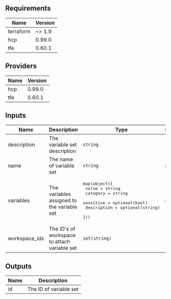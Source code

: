 <!--- BEGIN_TF_DOCS --->
## Requirements

| Name | Version |
|------|---------|
| terraform | ~> 1.9 |
| hcp | 0.99.0 |
| tfe | 0.60.1 |

## Providers

| Name | Version |
|------|---------|
| hcp | 0.99.0 |
| tfe | 0.60.1 |

## Inputs

| Name | Description | Type | Default | Required |
|------|-------------|------|---------|:--------:|
| description | The variable set description | `string` | `""` | no |
| name | The name of variable set | `string` | n/a | yes |
| variables | The variables assigned to the variable set | <pre>map(object({<br>    value       = string<br>    category    = string<br>    sensitive   = optional(bool)<br>    description = optional(string)<br>  }))</pre> | n/a | yes |
| workspace\_ids | The ID's of workspace to attach variable set | `set(string)` | `[]` | no |

## Outputs

| Name | Description |
|------|-------------|
| id | The ID of variable set |

<!--- END_TF_DOCS --->
